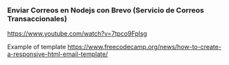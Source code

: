 ### Enviar Correos en Nodejs con Brevo (Servicio de Correos Transaccionales)

https://www.youtube.com/watch?v=7tpco9Fplsg

Example of template
https://www.freecodecamp.org/news/how-to-create-a-responsive-html-email-template/
